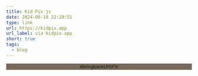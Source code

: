 ```yaml
---
title: Kid Pix js
date: 2024-06-18 22:29:51
type: link
url: https://kidpix.app
url_label: via kidpix.app
short: true
tags:
  - blog
---
```


<script src="https://cdn.jsdelivr.net/npm/canvas-confetti@1.4.0/dist/confetti.browser.min.js"></script>

<style>
 #hashtagContainer {
  width: 100%;
  text-align: center;
 }

 #hashtagButton {
  background: #776a5a;
  border: none;
  width: 100%;
  color: currentColor;
  text-align: center;
  justify-content: center;
 }
</style>

<div id="hashtagContainer">
  <button id="hashtagButton" onclick="popConfetti(event)">#bringbackUISFX</button>
</div>

<script>
 const hashtagButton = document.querySelector('.kidpix-lives #hashtagButton');
 if (hashtagButton) {
  hashtagButton.addEventListener('click', function() {
   var audio = document.querySelector('.kidpix-lives #oopsSound');
   if (audio) {
    audio.play();
   }
  });
 }

 var images = document.querySelectorAll('.kidpix-lives img');
 for (var i = 0; i < images.length; i++) {
  images[i].addEventListener('click', function() {
   var audio = document.querySelector('.kidpix-lives #stampSound');
   audio.play();
  });
 }

 function popConfetti(event) {
  // Get the button's bounding rectangle
  var rect = event.target.getBoundingClientRect();
  // Calculate the origin for the confetti
  var originX = (rect.left + rect.width / 2) / window.innerWidth;
  var originY = (rect.top + rect.height / 2) / window.innerHeight;

  // Fire the confetti
  confetti({
   particleCount: 100,
   spread: 70,
   origin: { x: originX, y: originY }
  });
 }
</script>
